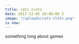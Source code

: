 ```yaml
---
title: cats slots
date: 2017-12-05 20:40:00 Z
image: "/uploads/cats-slots.png"
is new: 
---
```


something long about games